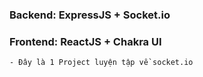 ### Backend: ExpressJS + Socket.io

### Frontend: ReactJS + Chakra UI

    - Đây là 1 Project luyện tập về socket.io
